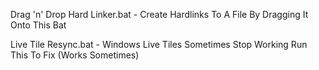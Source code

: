 Drag 'n' Drop Hard Linker.bat - Create Hardlinks To A File By Dragging It Onto This Bat

Live Tile Resync.bat - Windows Live Tiles Sometimes Stop Working Run This To Fix (Works Sometimes)
